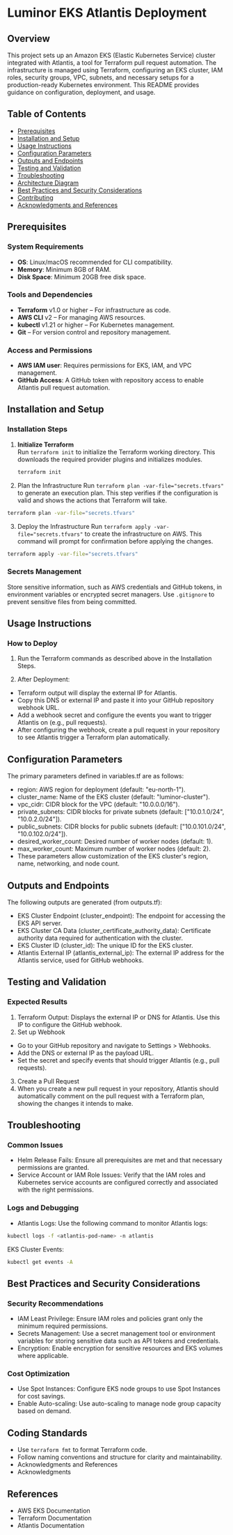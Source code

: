 # Luminor EKS Atlantis Deployment

## Overview
This project sets up an Amazon EKS (Elastic Kubernetes Service) cluster integrated with Atlantis, a tool for Terraform pull request automation. The infrastructure is managed using Terraform, configuring an EKS cluster, IAM roles, security groups, VPC, subnets, and necessary setups for a production-ready Kubernetes environment. This README provides guidance on configuration, deployment, and usage.

## Table of Contents
- [Prerequisites](#prerequisites)
- [Installation and Setup](#installation-and-setup)
- [Usage Instructions](#usage-instructions)
- [Configuration Parameters](#configuration-parameters)
- [Outputs and Endpoints](#outputs-and-endpoints)
- [Testing and Validation](#testing-and-validation)
- [Troubleshooting](#troubleshooting)
- [Architecture Diagram](#architecture-diagram)
- [Best Practices and Security Considerations](#best-practices-and-security-considerations)
- [Contributing](#contributing)
- [Acknowledgments and References](#acknowledgments-and-references)

## Prerequisites

### System Requirements
- **OS**: Linux/macOS recommended for CLI compatibility.
- **Memory**: Minimum 8GB of RAM.
- **Disk Space**: Minimum 20GB free disk space.

### Tools and Dependencies
- **Terraform** v1.0 or higher – For infrastructure as code.
- **AWS CLI** v2 – For managing AWS resources.
- **kubectl** v1.21 or higher – For Kubernetes management.
- **Git** – For version control and repository management.

### Access and Permissions
- **AWS IAM user**: Requires permissions for EKS, IAM, and VPC management.
- **GitHub Access**: A GitHub token with repository access to enable Atlantis pull request automation.

## Installation and Setup

### Installation Steps

1. **Initialize Terraform**  
   Run `terraform init` to initialize the Terraform working directory. This downloads the required provider plugins and initializes modules.
   ```bash
   terraform init
   ```
2. Plan the Infrastructure
Run `terraform plan -var-file="secrets.tfvars"` to generate an execution plan. This step verifies if the configuration is valid and shows the actions that Terraform will take.
```bash
terraform plan -var-file="secrets.tfvars"
```
3. Deploy the Infrastructure
Run `terraform apply -var-file="secrets.tfvars"` to create the infrastructure on AWS. This command will prompt for confirmation before applying the changes.
```bash
terraform apply -var-file="secrets.tfvars"
```
### Secrets Management
Store sensitive information, such as AWS credentials and GitHub tokens, in environment variables or encrypted secret managers.
Use `.gitignore` to prevent sensitive files from being committed.

## Usage Instructions
### How to Deploy
1. Run the Terraform commands as described above in the Installation Steps.

2. After Deployment:

- Terraform output will display the external IP for Atlantis.
- Copy this DNS or external IP and paste it into your GitHub repository webhook URL.
- Add a webhook secret and configure the events you want to trigger Atlantis on (e.g., pull requests).
- After configuring the webhook, create a pull request in your repository to see Atlantis trigger a Terraform plan automatically.

## Configuration Parameters
The primary parameters defined in variables.tf are as follows:

- region: AWS region for deployment (default: "eu-north-1").
- cluster_name: Name of the EKS cluster (default: "luminor-cluster").
- vpc_cidr: CIDR block for the VPC (default: "10.0.0.0/16").
- private_subnets: CIDR blocks for private subnets (default: ["10.0.1.0/24", "10.0.2.0/24"]).
- public_subnets: CIDR blocks for public subnets (default: ["10.0.101.0/24", "10.0.102.0/24"]).
- desired_worker_count: Desired number of worker nodes (default: 1).
- max_worker_count: Maximum number of worker nodes (default: 2).
- These parameters allow customization of the EKS cluster's region, name, networking, and node count.

## Outputs and Endpoints
The following outputs are generated (from outputs.tf):

- EKS Cluster Endpoint (cluster_endpoint): The endpoint for accessing the EKS API server.
- EKS Cluster CA Data (cluster_certificate_authority_data): Certificate authority data required for authentication with the cluster.
- EKS Cluster ID (cluster_id): The unique ID for the EKS cluster.
- Atlantis External IP (atlantis_external_ip): The external IP address for the Atlantis service, used for GitHub webhooks.

## Testing and Validation
### Expected Results
1. Terraform Output: Displays the external IP or DNS for Atlantis. Use this IP to configure the GitHub webhook.
2. Set up Webhook
- Go to your GitHub repository and navigate to Settings > Webhooks.
- Add the DNS or external IP as the payload URL.
- Set the secret and specify events that should trigger Atlantis (e.g., pull requests).
3. Create a Pull Request
4. When you create a new pull request in your repository, Atlantis should automatically comment on the pull request with a Terraform plan, showing the changes it intends to make.

## Troubleshooting
### Common Issues
- Helm Release Fails: Ensure all prerequisites are met and that necessary permissions are granted.
- Service Account or IAM Role Issues: Verify that the IAM roles and Kubernetes service accounts are configured correctly and associated with the right permissions.

### Logs and Debugging
- Atlantis Logs: Use the following command to monitor Atlantis logs:
```bash
kubectl logs -f <atlantis-pod-name> -n atlantis
```
EKS Cluster Events:
```bash
kubectl get events -A
```
## Best Practices and Security Considerations
### Security Recommendations
- IAM Least Privilege: Ensure IAM roles and policies grant only the minimum required permissions.
- Secrets Management: Use a secret management tool or environment variables for storing sensitive data such as API tokens and credentials.
- Encryption: Enable encryption for sensitive resources and EKS volumes where applicable.
### Cost Optimization
- Use Spot Instances: Configure EKS node groups to use Spot Instances for cost savings.
- Enable Auto-scaling: Use auto-scaling to manage node group capacity based on demand.

## Coding Standards
- Use `terraform fmt` to format Terraform code.
- Follow naming conventions and structure for clarity and maintainability.
- Acknowledgments and References
- Acknowledgments

## References
- AWS EKS Documentation
- Terraform Documentation
- Atlantis Documentation
